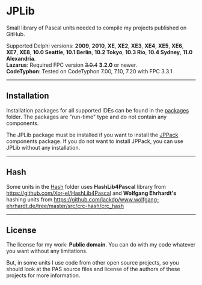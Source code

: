 # JPLib

Small library of Pascal units needed to compile my projects published on GitHub.

Supported Delphi versions: **2009**, **2010**, **XE**, **XE2**, **XE3**, **XE4**, **XE5**, **XE6**, **XE7**, **XE8**, **10.0 Seattle**, **10.1 Berlin**, **10.2 Tokyo**, **10.3 Rio**, **10.4 Sydney**, **11.0 Alexandria**.  
**Lazarus**: Required FPC version ~~3.0.4~~ **3.2.0** or newer.  
**CodeTyphon**: Tested on CodeTyphon 7.00, 7.10, 7.20 with FPC 3.3.1

---

## Installation

Installation packages for all supported IDEs can be found in the [packages](./packages) folder.
The packages are "run-time" type and do not contain any components.

The JPLib package must be installed if you want to install the [JPPack](https://github.com/jackdp/JPPack) components package. If you do not want to install JPPack, you can use JPLib without any installation.

---

## Hash

Some units in the [Hash](./Hash) folder uses **HashLib4Pascal** library from <https://github.com/Xor-el/HashLib4Pascal> and **Wolfgang Ehrhardt's** hashing units from <https://github.com/jackdp/www.wolfgang-ehrhardt.de/tree/master/src/crc-hash/crc_hash>

---

## License

The license for my work: **Public domain**. You can do with my code whatever you want without any limitations.

But, in some units I use code from other open source projects, so you should look at the PAS source files and license of the authors of these projects for more information.
